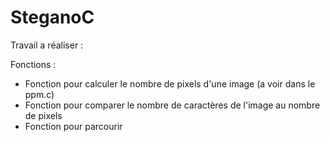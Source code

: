 # SteganoC

Travail a réaliser :

Fonctions :
- Fonction pour calculer le nombre de pixels d'une image (a voir dans le ppm.c)
- Fonction pour comparer le nombre de caractères de l'image au nombre de pixels
- Fonction pour parcourir 
